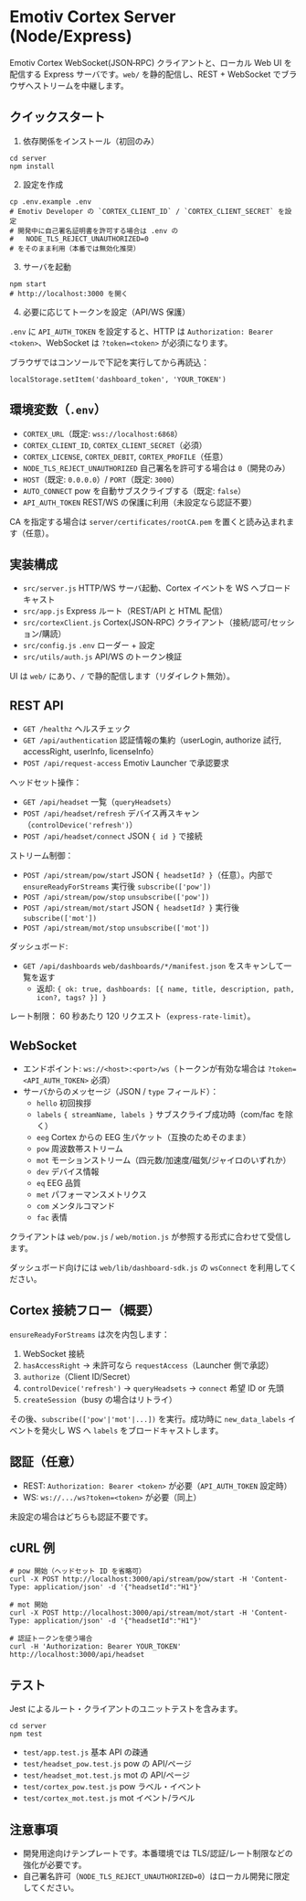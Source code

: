# Emotiv Cortex Server (Node/Express)

Emotiv Cortex WebSocket(JSON‑RPC) クライアントと、ローカル Web UI を配信する Express サーバです。`web/` を静的配信し、REST + WebSocket でブラウザへストリームを中継します。

## クイックスタート

1) 依存関係をインストール（初回のみ）

```
cd server
npm install
```

2) 設定を作成

```
cp .env.example .env
# Emotiv Developer の `CORTEX_CLIENT_ID` / `CORTEX_CLIENT_SECRET` を設定
# 開発中に自己署名証明書を許可する場合は .env の
#   NODE_TLS_REJECT_UNAUTHORIZED=0
# をそのまま利用（本番では無効化推奨）
```

3) サーバを起動

```
npm start
# http://localhost:3000 を開く
```

4) 必要に応じてトークンを設定（API/WS 保護）

`.env` に `API_AUTH_TOKEN` を設定すると、HTTP は `Authorization: Bearer <token>`、WebSocket は `?token=<token>` が必須になります。

ブラウザではコンソールで下記を実行してから再読込：

```
localStorage.setItem('dashboard_token', 'YOUR_TOKEN')
```

## 環境変数（`.env`）

- `CORTEX_URL`（既定: `wss://localhost:6868`）
- `CORTEX_CLIENT_ID`, `CORTEX_CLIENT_SECRET`（必須）
- `CORTEX_LICENSE`, `CORTEX_DEBIT`, `CORTEX_PROFILE`（任意）
- `NODE_TLS_REJECT_UNAUTHORIZED` 自己署名を許可する場合は `0`（開発のみ）
- `HOST`（既定: `0.0.0.0`）/ `PORT`（既定: `3000`）
- `AUTO_CONNECT` pow を自動サブスクライブする（既定: `false`）
- `API_AUTH_TOKEN` REST/WS の保護に利用（未設定なら認証不要）

CA を指定する場合は `server/certificates/rootCA.pem` を置くと読み込まれます（任意）。

## 実装構成

- `src/server.js` HTTP/WS サーバ起動、Cortex イベントを WS へブロードキャスト
- `src/app.js` Express ルート（REST/API と HTML 配信）
- `src/cortexClient.js` Cortex(JSON‑RPC) クライアント（接続/認可/セッション/購読）
- `src/config.js` `.env` ローダー + 設定
- `src/utils/auth.js` API/WS のトークン検証

UI は `web/` にあり、`/` で静的配信します（リダイレクト無効）。

## REST API

- `GET /healthz` ヘルスチェック
- `GET /api/authentication` 認証情報の集約（userLogin, authorize 試行, accessRight, userInfo, licenseInfo）
- `POST /api/request-access` Emotiv Launcher で承認要求

ヘッドセット操作：
- `GET /api/headset` 一覧（`queryHeadsets`）
- `POST /api/headset/refresh` デバイス再スキャン（`controlDevice('refresh')`）
- `POST /api/headset/connect` JSON `{ id }` で接続

ストリーム制御：
- `POST /api/stream/pow/start` JSON `{ headsetId? }`（任意）。内部で `ensureReadyForStreams` 実行後 `subscribe(['pow'])`
- `POST /api/stream/pow/stop` `unsubscribe(['pow'])`
- `POST /api/stream/mot/start` JSON `{ headsetId? }` 実行後 `subscribe(['mot'])`
- `POST /api/stream/mot/stop` `unsubscribe(['mot'])`
 
ダッシュボード:
- `GET /api/dashboards` `web/dashboards/*/manifest.json` をスキャンして一覧を返す
  - 返却: `{ ok: true, dashboards: [{ name, title, description, path, icon?, tags? }] }`

レート制限： 60 秒あたり 120 リクエスト（`express-rate-limit`）。

## WebSocket

- エンドポイント: `ws://<host>:<port>/ws`（トークンが有効な場合は `?token=<API_AUTH_TOKEN>` 必須）
- サーバからのメッセージ（JSON / `type` フィールド）：
  - `hello` 初回挨拶
  - `labels` `{ streamName, labels }` サブスクライブ成功時（com/fac を除く）
  - `eeg` Cortex からの EEG 生パケット（互換のためそのまま）
  - `pow` 周波数帯ストリーム
  - `mot` モーションストリーム（四元数/加速度/磁気/ジャイロのいずれか）
  - `dev` デバイス情報
  - `eq` EEG 品質
  - `met` パフォーマンスメトリクス
  - `com` メンタルコマンド
  - `fac` 表情

クライアントは `web/pow.js` / `web/motion.js` が参照する形式に合わせて受信します。

ダッシュボード向けには `web/lib/dashboard-sdk.js` の `wsConnect` を利用してください。

## Cortex 接続フロー（概要）

`ensureReadyForStreams` は次を内包します：

1) WebSocket 接続
2) `hasAccessRight` → 未許可なら `requestAccess`（Launcher 側で承認）
3) `authorize`（Client ID/Secret）
4) `controlDevice('refresh')` → `queryHeadsets` → `connect` 希望 ID or 先頭
5) `createSession`（busy の場合はリトライ）

その後、`subscribe(['pow'|'mot'|...])` を実行。成功時に `new_data_labels` イベントを発火し WS へ `labels` をブロードキャストします。

## 認証（任意）

- REST: `Authorization: Bearer <token>` が必要（`API_AUTH_TOKEN` 設定時）
- WS: `ws://.../ws?token=<token>` が必要（同上）

未設定の場合はどちらも認証不要です。

## cURL 例

```
# pow 開始（ヘッドセット ID を省略可）
curl -X POST http://localhost:3000/api/stream/pow/start -H 'Content-Type: application/json' -d '{"headsetId":"H1"}'

# mot 開始
curl -X POST http://localhost:3000/api/stream/mot/start -H 'Content-Type: application/json' -d '{"headsetId":"H1"}'

# 認証トークンを使う場合
curl -H 'Authorization: Bearer YOUR_TOKEN' http://localhost:3000/api/headset
```

## テスト

Jest によるルート・クライアントのユニットテストを含みます。

```
cd server
npm test
```

- `test/app.test.js` 基本 API の疎通
- `test/headset_pow.test.js` pow の API/ページ
- `test/headset_mot.test.js` mot の API/ページ
- `test/cortex_pow.test.js` pow ラベル・イベント
- `test/cortex_mot.test.js` mot イベント/ラベル

## 注意事項

- 開発用途向けテンプレートです。本番環境では TLS/認証/レート制限などの強化が必要です。
- 自己署名許可（`NODE_TLS_REJECT_UNAUTHORIZED=0`）はローカル開発に限定してください。
